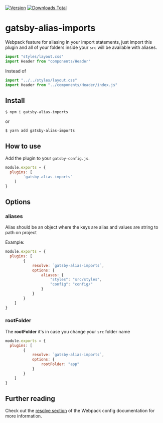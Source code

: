 [![Version](https://img.shields.io/npm/v/gatsby-alias-imports.svg)](https://www.npmjs.com/package/gatsby-alias-imports)
[![Downloads Total](https://img.shields.io/npm/dt/gatsby-alias-imports.svg)](https://www.npmjs.com/package/gatsby-alias-imports)

# gatsby-alias-imports

Webpack feature for aliasing in your import statements, just import this plugin and all of your folders inside your `src` will be available with aliases.

```javascript
import "styles/layout.css"
import Header from "components/Header"
```

Instead of

```javascript
import "../../styles/layout.css"
import Header from "../components/Header/index.js"
```

## Install

`$ npm i gatsby-alias-imports`

or

`$ yarn add gatsby-alias-imports`

## How to use

Add the plugin to your `gatsby-config.js`.

```javascript
module.exports = {
  plugins: [
		`gatsby-alias-imports`
	]
}
```

## Options

### aliases

Alias should be an object where the keys are alias and values are string to path on project

Example:
```javascript
module.exports = {
  plugins: [
		{
			resolve: `gatsby-alias-imports`,
			options: {
				aliases: {
					"styles": "src/styles",
					"config": "config/"
				}
			}
		}
	]
}
```

### rootFolder

The **rootFolder** it's in case you change your `src` folder name

```javascript
module.exports = {
  plugins: [
		{
			resolve: `gatsby-alias-imports`,
			options: {
				rootFolder: "app"
			}
		}
	]
}
```

## Further reading

Check out the [resolve section][1] of the Webpack config documentation for more information.

[1]: https://webpack.js.org/configuration/resolve/#resolve-alias
